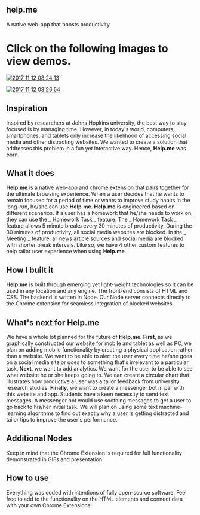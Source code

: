 ## help.me
A native web-app that boosts productivity

# Click on the following images to view demos.

<a href="https://ibb.co/dZiRvw"><img src="https://preview.ibb.co/cdzzFw/2017_11_12_08_24_13.gif" alt="2017 11 12 08 24 13" border="0" /></a>


<a href="https://ibb.co/fHHrTG"><img src="https://preview.ibb.co/dUFOaw/2017_11_12_08_26_54.gif" alt="2017 11 12 08 26 54" border="0" /></a>



## Inspiration
Inspired by researchers at Johns Hopkins university, the best way to stay focused is by managing time. However, in today's world, computers, smartphones, and tablets only increase the likelihood of accessing social media and other distracting websites. We wanted to create a solution that addresses this problem in a fun yet interactive way. Hence, **Help.me** was born. 

## What it does
**Help.me** is a native web-app and chrome extension that pairs together for the ultimate browsing experience. When a user decides that he wants to remain focused for a period of time or wants to improve study habits in the long-run, he/she can use **Help.me**. **Help.me** is engineered based on different scenarios. If a user has a homework that he/she needs to work on, they can use the _ Homework Task _ feature. The _ Homework Task _ feature allows 5 minute breaks every 30 minutes of productivity. During the 30 minutes of productivity, all social media websites are blocked. In the _ Meeting _ feature, all news article sources and social media are blocked with shorter break intervals. Like so, we have 4 other custom features to help tailor user experience when using **Help.me**.

## How I built it
**Help.me** is built through emerging yet light-weight technologies so it can be used in any location and any engine. The front-end consists of HTML and CSS. The backend is written in Node. Our Node server connects directly to the Chrome extension for seamless integration of blocked websites. 

## What's next for Help.me
We have a whole lot planned for the future of **Help.me**. **First**, as we graphically constructed our website for mobile and tablet as well as PC, we plan on adding mobile functionality by creating a physical application rather than a website. We want to be able to alert the user every time he/she goes on a social media site or goes to something that's irrelevant to a particular task. **Next**, we want to add analytics. We want for the user to be able to see what website he or she keeps going to. We can create a circular chart that illustrates how productive a user was a tailor feedback from university research studies. **Finally**, we want to create a messenger bot in par with this website and app. Students have a keen necessity to send text messages. A messenger bot would use soothing messages to get a user to go back to his/her initial task. We will plan on using some text machine-learning algorithms to find out exactly why a user is getting distracted and tailor tips to improve the user's performance.

## Additional Nodes
Keep in mind that the Chrome Extension is required for full functionality demonstrated in GIFs and presentation.

## How to use
Everything was coded with intentions of fully open-source software. Feel free to add to the functionality on the HTML elements and connect data with your own Chrome Extensions.
